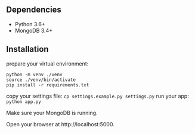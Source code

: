 ## Dependencies

- Python 3.6+
- MongoDB 3.4+


## Installation

prepare your virtual environment:

```
python -m venv ./venv
source ./venv/bin/activate
pip install -r requirements.txt
```

copy your settings file: `cp settings.example.py settings.py`
run your app: `python app.py`

Make sure your MongoDB is running.

Open your browser at http://localhost:5000.
